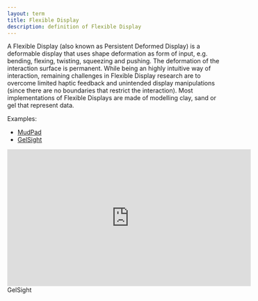 ```yaml
---
layout: term
title: Flexible Display
description: definition of Flexible Display 
---
```



A Flexible Display (also known as Persistent Deformed Display) is a deformable display that uses shape deformation as form of input, e.g. bending, flexing, twisting, squeezing and pushing. The deformation of the interaction surface is permanent. While being an highly intuitive way of interaction, remaining challenges in Flexible Display research are to overcome limited haptic feedback and unintended display manipulations (since there are no boundaries that restrict the interaction). Most implementations of Flexible Displays are made of modelling clay, sand or gel that represent data. 

Examples:
- [MudPad](https://hci.rwth-aachen.de/mudpad)
- [GelSight](https://www.gelsight.com/)

<iframe width="560" height="315" src="https://www.youtube.com/embed/aKoKVA4Vcu0" frameborder="0" allow="accelerometer; autoplay; encrypted-media; gyroscope; picture-in-picture" allowfullscreen></iframe>
GelSight

